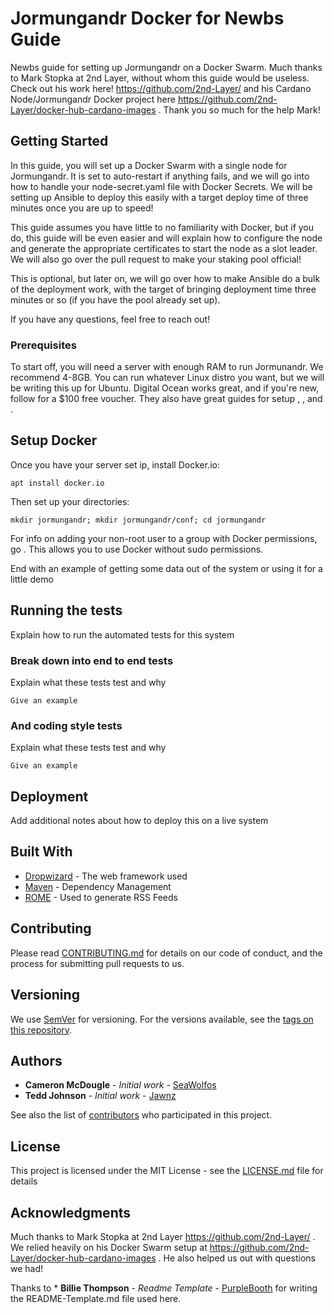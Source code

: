 # Jormungandr Docker for Newbs Guide 

Newbs guide for setting up Jormungandr on a Docker Swarm. Much thanks to Mark Stopka at 2nd Layer, without whom this guide would be useless. Check out his work here! https://github.com/2nd-Layer/ and his Cardano Node/Jormungandr Docker project here https://github.com/2nd-Layer/docker-hub-cardano-images . Thank you so much for the help Mark!

## Getting Started

In this guide, you will set up a Docker Swarm with a single node for Jormungandr. It is set to auto-restart if anything fails, and we will go into how to handle your node-secret.yaml file with Docker Secrets. We will be setting up Ansible to deploy this easily with a target deploy time of three minutes once you are up to speed!

This guide assumes you have little to no familiarity with Docker, but if you do, this guide will be even easier and will explain how to configure the node and generate the appropriate certificates to start the node as a slot leader. We will also go over the pull request to make your staking pool official!

This is optional, but later on, we will go over how to make Ansible do a bulk of the deployment work, with the target of bringing deployment time three minutes or so (if you have the pool already set up).

If you have any questions, feel free to reach out!

### Prerequisites

To start off, you will need a server with enough RAM to run Jormunandr. We recommend 4-8GB. You can run whatever Linux distro you want, but we will be writing this up for Ubuntu. Digital Ocean works great, and if you're new, follow <this link> for a $100 free voucher. They also have great guides for setup <here>, <here>, and <here>.


## Setup Docker

Once you have your server set ip, install Docker.io:

```
apt install docker.io
```

Then set up your directories:

```
mkdir jormungandr; mkdir jormungandr/conf; cd jormungandr
```

For info on adding your non-root user to a group with Docker permissions, go <here>. This allows you to use Docker without sudo permissions.




End with an example of getting some data out of the system or using it for a little demo

## Running the tests

Explain how to run the automated tests for this system

### Break down into end to end tests

Explain what these tests test and why

```
Give an example
```

### And coding style tests

Explain what these tests test and why

```
Give an example
```

## Deployment

Add additional notes about how to deploy this on a live system

## Built With

* [Dropwizard](http://www.dropwizard.io/1.0.2/docs/) - The web framework used
* [Maven](https://maven.apache.org/) - Dependency Management
* [ROME](https://rometools.github.io/rome/) - Used to generate RSS Feeds

## Contributing

Please read [CONTRIBUTING.md](https://gist.github.com/PurpleBooth/b24679402957c63ec426) for details on our code of conduct, and the process for submitting pull requests to us.

## Versioning

We use [SemVer](http://semver.org/) for versioning. For the versions available, see the [tags on this repository](https://github.com/your/project/tags). 

## Authors

* **Cameron McDougle** - *Initial work* - [SeaWolfos](https://github.com/SeaWolfos)
* **Tedd Johnson** - *Initial work* - [Jawnz](https://github.com/JawnZ)

See also the list of [contributors](https://github.com/your/project/contributors) who participated in this project.

## License

This project is licensed under the MIT License - see the [LICENSE.md](LICENSE.md) file for details

## Acknowledgments

Much thanks to Mark Stopka at 2nd Layer https://github.com/2nd-Layer/ . We relied heavily on his Docker Swarm setup at https://github.com/2nd-Layer/docker-hub-cardano-images . He also helped us out with questions we had!

Thanks to * **Billie Thompson** - *Readme Template* - [PurpleBooth](https://github.com/PurpleBooth)
for writing the README-Template.md file used here. 
